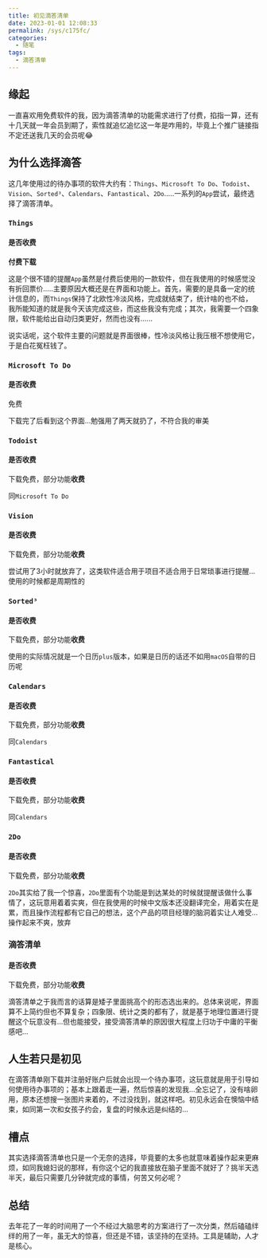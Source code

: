 ```yaml
---
title: 初见滴答清单
date: 2023-01-01 12:08:33
permalink: /sys/c175fc/
categories:
  - 随笔
tags:
  - 滴答清单
---
```


## 缘起

一直喜欢用免费软件的我，因为滴答清单的功能需求进行了付费，掐指一算，还有十几天就一年会员到期了，索性就追忆追忆这一年是咋用的，毕竟上个推广链接指不定还送我几天的会员呢😂

<!-- more -->

## 为什么选择滴答

这几年使用过的待办事项的软件大约有：`Things`、`Microsoft To Do`、`Todoist`、`Vision`、`Sorted³`、`Calendars`、`Fantastical`、`2Do`.....一系列的`App`尝试，最终选择了滴答清单。

### `Things`

#### 是否收费

**付费下载**

这是个很不错的提醒`App`虽然是付费后使用的一款软件，但在我使用的时候感觉没有折回票价.....主要原因大概还是在界面和功能上。首先，需要的是具备一定的统计信息的，而`Things`保持了北欧性冷淡风格，完成就结束了，统计啥的也不给，我所能知道的就是我今天该完成这些，而这些我没有完成；其次，我需要一个四象限，软件能给出自动归类更好，然而也没有......

说实话呢，这个软件主要的问题就是界面很棒，性冷淡风格让我压根不想使用它，于是白花冤枉钱了。

### `Microsoft To Do`

#### 是否收费

免费

下载完了后看到这个界面...勉强用了两天就扔了，不符合我的审美

### `Todoist`

#### 是否收费

下载免费，部分功能**收费**

同`Microsoft To Do`

### `Vision`

#### 是否收费

下载免费，部分功能**收费**

尝试用了3小时就放弃了，这类软件适合用于项目不适合用于日常琐事进行提醒...使用的时候都是周期性的

### `Sorted³`

#### 是否收费

下载免费，部分功能**收费**

使用的实际情况就是一个日历`plus`版本，如果是日历的话还不如用`macOS`自带的日历呢

### `Calendars`

#### 是否收费

下载免费，部分功能**收费**

同`Calendars`

### `Fantastical`

#### 是否收费

下载免费，部分功能**收费**

同`Calendars`

### `2Do`

#### 是否收费

下载免费，部分功能**收费**

`2Do`其实给了我一个惊喜，`2Do`里面有个功能是到达某处的时候就提醒该做什么事情了，这玩意用着着实爽，但在我使用的时候中文版本还没翻译完全，用着实在是累，而且操作流程都有它自己的想法，这个产品的项目经理的脑洞着实让人难受...操作起来不爽，放弃

### 滴答清单

#### 是否收费

下载免费，部分功能**收费**

滴答清单之于我而言的话算是矮子里面挑高个的形态选出来的。总体来说呢，界面算不上简约但也不算复杂；四象限、统计之类的都有了，就是基于地理位置进行提醒这个玩意没有...但也能接受，接受滴答清单的原因很大程度上归功于中庸的平衡感吧...

## 人生若只是初见

在滴答清单刚下载并注册好账户后就会出现一个待办事项，这玩意就是用于引导如何使用待办事项的；基本上跟着走一遍，然后惊喜的发现我...全忘记了，没有啥卵用，原本还想搜一张图片来着的，不过没找到，就这样吧。初见永远会在懊恼中结束，如同第一次和女孩子约会，复盘的时候永远是纠结的...

## 槽点

其实选择滴答清单也只是一个无奈的选择，毕竟要的太多也就意味着操作起来更麻烦，如同我媳妇说的那样，有你这个记的我直接放在脑子里面不就好了？挑半天选半天，最后只需要几分钟就完成的事情，何苦又何必呢？

## 总结

去年花了一年的时间用了一个不经过大脑思考的方案进行了一次分类，然后磕磕绊绊的用了一年，虽无大的惊喜，但还是不错，该坚持的在坚持。工具是辅助，人才是核心。
